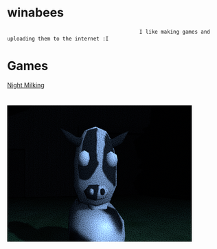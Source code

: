 # winabees
                                               I like making games and uploading them to the internet :I
# Games

[Night Milking](https://winabees.itch.io/night-milking)

# ![Icon](https://github.com/winabees/winabees.github.io/blob/main/Icon2.PNG)
